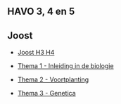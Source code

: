 ## HAVO 3, 4 en 5

## Joost
<!--* [Thema 2 - DNA - Afspeellijst](https://www.youtube.com/watch?v=27EcQMZX4G4&list=PLr1tx9agautFyfTCyaLleigYs6B7iXmFb)-->

* [Joost H3 H4](http://tinyurl.com/bio4havo34)


* [Thema 1 - Inleiding in de biologie](https://www.youtube.com/playlist?list=PLr1tx9agautEO9U8QD_26om8SB7G18W47)
* [Thema 2 - Voortplanting](https://www.youtube.com/playlist?list=PLr1tx9agautG50WDjGRsX7YZr-nIIloQg)
* [Thema 3 - Genetica](https://www.youtube.com/watch?v=TyqJehlkUbk&list=PLr1tx9agautG-kjrxGLQKtFNIpyZ2BReW) 

<!--Certainly! Here's the updated list:

- [Basisstof 1](https://www.youtube.com/watch?v=KB0pH3BQIpY)
- [Basisstof 2](https://www.youtube.com/watch?v=4a_pS308jgA)
- [Basisstof 3](https://www.youtube.com/watch?v=_YUrDKpdBoY)
- [Basisstof 4](https://www.youtube.com/watch?v=oaeABdDvwxE)
- [Basisstof 5](https://www.youtube.com/watch?v=1SeelrzD7aE)
- [Basisstof 6](https://www.youtube.com/watch?v=IrUSDLUEIN8)

* [Alle afspeellijsten](https://www.youtube.com/@BiologiemetJoost/playlists?view=50&sort=dd&shelf_id=11)

<!--
## Samenvattingen (leerdoelen)
* [Thema 1 - Inleiding in de biologie](samenvattingen/h/h4t1_inleidingindebiologie.md)
<!-- * [Alle leerdoeleen als pdf]()-->


<!--## Toetsen-->
<!-- * [HAVO 5 - Thema 1 - Stofwisseling in de cel - Toets](toetsen/havo/h5t1toets.md)
* [HAVO 5 - Thema 1 - Stofwisseling in de cel - Toets antwoorden](toetsen/havo/h5t1toetsantwoorden.md) -->

<!-- ## Casus HAVO

* [parthenogense](casus/voortplanting.md)
* [evolutie](casus/evolutie.md)
* [casus met antwoorden](casus/casus_1.md)
* [regeling](casus/regeling.md),  	[antwoord](casus/regeling_antwoord.md)
* [zintuigen, het oog](casus/oog.md),
[antwoord](casus/oog_antwoord.md)
* [erfelijkheid, geslachtsverbonden overerving](casus/erfelijkheid.md), [antwoord](casus/erfelijkheid_antwoord.md)
* [homeostase](casus/homeostase.md)
* [elektrolyt](casus/elektrolyt.md)
* [oog, impulsgeleiding](casus/hetoog_uitgebreider.md)
* [NASK periodiek systeem](periodieksysteem.md)

## Raadsels
* [raadsels](raadsels/havoraadsels.md)

## Examens
* [examen 2013](examen2013havo.md)
* [examen 2016](examen2016havo.md)
* [examen 2017](examen2017havo.md)

## Toetsen
* [toets T5 gaswisseling](H5T5gaswisseling.md)

## Onderwerpen
* [zenuwstelsel](hetzenuwstelsel.md)
* [het oog](hetoog.md)
* [ecologie](ecologie.md)
* [thema 6 afweer](afweer.md)
* [fotosynthese, assimilatie en dissimilatie](assimilatie.md)
* [cel](cel.md)

bronnen:  [https://chat.openai.com](https://chat.openai.com)
-->